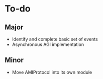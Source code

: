 To-do
=====

Major
-----

- Identify and complete basic set of events
- Asynchronous AGI implementation

Minor
-----

- Move AMIProtocol into its own module

